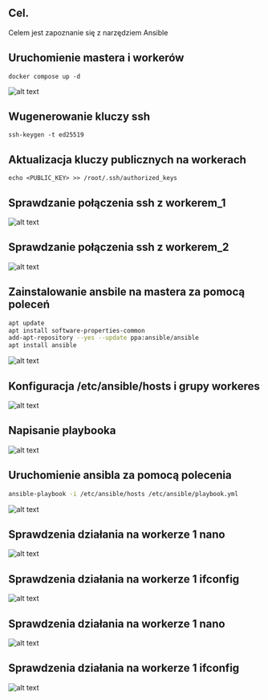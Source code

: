 ## Cel. 
Celem jest zapoznanie się z narzędziem Ansible

## Uruchomienie mastera i workerów

``` shell
docker compose up -d
```

![alt text](image.png)

## Wugenerowanie kluczy ssh

``` shell
ssh-keygen -t ed25519
```

## Aktualizacja kluczy publicznych na workerach

``` shell
echo <PUBLIC_KEY> >> /root/.ssh/authorized_keys
```

## Sprawdzanie połączenia ssh z workerem_1

![alt text](image-1.png)

## Sprawdzanie połączenia ssh z workerem_2

![alt text](image-2.png)

## Zainstalowanie ansbile na mastera za pomocą poleceń
```bash
apt update
apt install software-properties-common
add-apt-repository --yes --update ppa:ansible/ansible
apt install ansible
```

![alt text](image-3.png)

## Konfiguracja /etc/ansible/hosts i grupy workeres

![alt text](image-4.png)

## Napisanie playbooka

![alt text](image-5.png)

## Uruchomienie ansibla za pomocą polecenia
```bash
ansible-playbook -i /etc/ansible/hosts /etc/ansible/playbook.yml
```

![alt text](image-6.png)

## Sprawdzenia działania na workerze 1 nano

![alt text](image-7.png)

## Sprawdzenia działania na workerze 1 ifconfig

![alt text](image-8.png)

## Sprawdzenia działania na workerze 1 nano

![alt text](image-9.png)

## Sprawdzenia działania na workerze 1 ifconfig

![alt text](image-10.png)